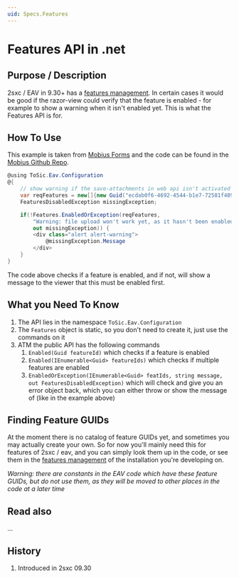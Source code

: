```yaml
---
uid: Specs.Features
---
```

# Features API in .net

## Purpose / Description

2sxc / EAV in 9.30+ has a [features management](https://2sxc.org/en/blog/post/new-features-management-in-2sxc-9-30). In certain cases it would be good if the razor-view could verify that the feature is enabled - for example to show a warning when it isn't enabled yet. This is what the Features API is for.

## How To Use

This example is taken from [Mobius Forms](https://2sxc.org/en/apps/app/mobius-forms-2-with-file-upload) and the code can be found in the [Mobius Github Repo](https://github.com/2sic/app-mobius-forms/blob/master/_Shared-Feature-UploadInAdam.cshtml).

```c#
@using ToSic.Eav.Configuration
@{
    // show warning if the save-attachments in web api isn't activated
    var reqFeatures = new[]{new Guid("ecdab0f6-4692-4544-b1e7-72581f489f6a")};
    FeaturesDisabledException missingException;

    if(!Features.EnabledOrException(reqFeatures,
        "Warning: file upload won't work yet, as it hasn't been enabled.",
        out missingException)) {
        <div class="alert alert-warning">
            @missingException.Message
        </div>
    }
}
```

The code above checks if a feature is enabled, and if not, will show a message to the viewer that this must be enabled first.

## What you Need To Know

1. The API lies in the namespace `ToSic.Eav.Configuration`
1. The `Features` object is static, so you don't need to create it, just use the commands on it
1. ATM the public API has the following commands
    1. `Enabled(Guid featureId)` which checks if a feature is enabled
    1. `Enabled(IEnumerable<Guid> featureIds)` which checks if multiple features are enabled
    1. `EnabledOrException(IEnumerable<Guid> featIds, string message, out FeaturesDisabledException)` which will check and give you an error object back, which you can either throw or show the message of (like in the example above)

## Finding Feature GUIDs

At the moment there is no catalog of feature GUIDs yet, and sometimes you may actually create your own. So for now you'll mainly need this for features of 2sxc / eav, and you can simply look them up in the code, or see them in the [features management](https://2sxc.org/en/blog/post/new-features-management-in-2sxc-9-30) of the installation you're developing on.

_Warning: there are constants in the EAV code which have these feature GUIDs, but do not use them, as they will be moved to other places in the code at a later time_


## Read also

...

## History

1. Introduced in 2sxc 09.30
